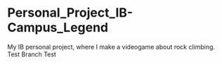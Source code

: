 # Personal_Project_IB-Campus_Legend
My IB personal project, where I make a videogame about rock climbing.
Test
Branch Test